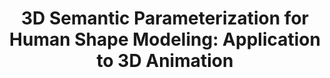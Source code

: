 ---
title: "3D Semantic Parameterization for Human Shape Modeling: Application to 3D Animation"
collection: publications
permalink: /publication/2013-rupprecht20133d
year: 2013
venue: '3D Vision-3DV 2013, 2013 International Conference on'
authors: 'Rupprecht, Christian and Pauly, Olivier and Theobalt, Christian and Ilic, Slobodan'
paperurl: 'http://ieeexplore.ieee.org/abstract/document/6599084/'
bibtex: "@inproceedings{rupprecht20133d,\n    author = \"Rupprecht, Christian and Pauly, Olivier and Theobalt, Christian and Ilic, Slobodan\",\n    title = \"3D Semantic Parameterization for Human Shape Modeling: Application to 3D Animation\",\n    booktitle = \"3D Vision-3DV 2013, 2013 International Conference on\",\n    pages = \"255--262\",\n    year = \"2013\",\n    organization = \"IEEE\"\n}\n"
---